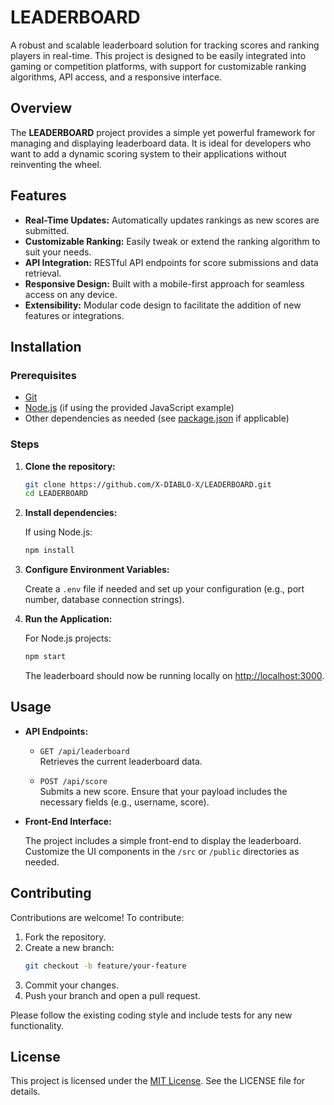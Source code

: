 
# LEADERBOARD

A robust and scalable leaderboard solution for tracking scores and ranking players in real-time. This project is designed to be easily integrated into gaming or competition platforms, with support for customizable ranking algorithms, API access, and a responsive interface.

## Overview

The **LEADERBOARD** project provides a simple yet powerful framework for managing and displaying leaderboard data. It is ideal for developers who want to add a dynamic scoring system to their applications without reinventing the wheel.

## Features

- **Real-Time Updates:** Automatically updates rankings as new scores are submitted.
- **Customizable Ranking:** Easily tweak or extend the ranking algorithm to suit your needs.
- **API Integration:** RESTful API endpoints for score submissions and data retrieval.
- **Responsive Design:** Built with a mobile-first approach for seamless access on any device.
- **Extensibility:** Modular code design to facilitate the addition of new features or integrations.

## Installation

### Prerequisites

- [Git](https://git-scm.com/)
- [Node.js](https://nodejs.org/) (if using the provided JavaScript example)
- Other dependencies as needed (see [package.json](package.json) if applicable)

### Steps

1. **Clone the repository:**

   ```bash
   git clone https://github.com/X-DIABLO-X/LEADERBOARD.git
   cd LEADERBOARD
   ```

2. **Install dependencies:**

   If using Node.js:

   ```bash
   npm install
   ```

3. **Configure Environment Variables:**

   Create a `.env` file if needed and set up your configuration (e.g., port number, database connection strings).

4. **Run the Application:**

   For Node.js projects:

   ```bash
   npm start
   ```

   The leaderboard should now be running locally on [http://localhost:3000](http://localhost:3000).

## Usage

- **API Endpoints:**

  - `GET /api/leaderboard`  
    Retrieves the current leaderboard data.

  - `POST /api/score`  
    Submits a new score. Ensure that your payload includes the necessary fields (e.g., username, score).

- **Front-End Interface:**

  The project includes a simple front-end to display the leaderboard. Customize the UI components in the `/src` or `/public` directories as needed.

## Contributing

Contributions are welcome! To contribute:

1. Fork the repository.
2. Create a new branch:  
   ```bash
   git checkout -b feature/your-feature
   ```
3. Commit your changes.
4. Push your branch and open a pull request.

Please follow the existing coding style and include tests for any new functionality.

## License

This project is licensed under the [MIT License](LICENSE). See the LICENSE file for details.
